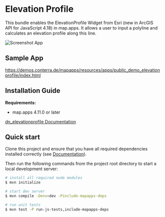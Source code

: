 # Elevation Profile
This bundle enables the ElevationProfile Widget from Esri (new in ArcGIS API for JavaScript 4.18) in map.apps. It allows a user to input a polyline and calculates an elevation profile along this line.

![Screenshot App](https://github.com/conterra/mapapps-elevation-profile/blob/main/screenshot.JPG)

## Sample App
https://demos.conterra.de/mapapps/resources/apps/public_demo_elevationprofile/index.html

## Installation Guide
**Requirements:**
- map.apps 4.11.0 or later

[dn_elevationprofile Documentation](https://github.com/conterra/mapapps-elevation-profile/tree/master/src/main/js/bundles/dn_elevationprofile)

## Quick start

Clone this project and ensure that you have all required dependencies installed correctly (see [Documentation](https://docs.conterra.de/en/mapapps/latest/developersguide/getting-started/set-up-development-environment.html)).

Then run the following commands from the project root directory to start a local development server:

```bash
# install all required node modules
$ mvn initialize

# start dev server
$ mvn compile -Denv=dev -Pinclude-mapapps-deps

# run unit tests
$ mvn test -P run-js-tests,include-mapapps-deps
```
